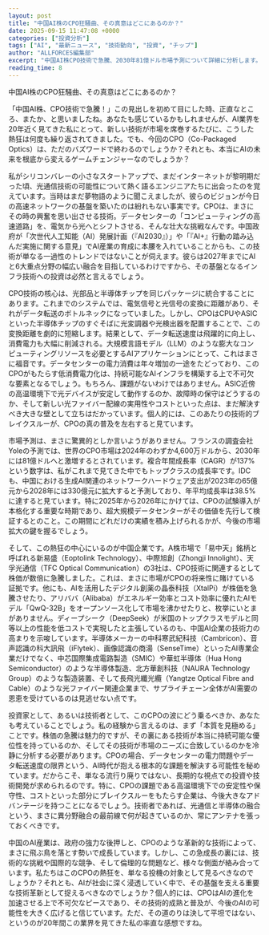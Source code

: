 ```yaml
---
layout: post
title: "中国AI株のCPO狂騒曲、その真意はどこにあるのか？"
date: 2025-09-15 11:47:08 +0000
categories: ["投資分析"]
tags: ["AI", "最新ニュース", "技術動向", "投資", "チップ"]
author: "ALLFORCES編集部"
excerpt: "中国AI株CPO技術で急騰、2030年81億ドル市場予測について詳細に分析します。"
reading_time: 8
---
```


中国AI株のCPO狂騒曲、その真意はどこにあるのか？

「中国AI株、CPO技術で急騰！」この見出しを初めて目にした時、正直なところ、またか、と思いましたね。あなたも感じているかもしれませんが、AI業界を20年近く見てきた私にとって、新しい技術が市場を席巻するたびに、こうした熱狂は何度も繰り返されてきました。でも、今回のCPO（Co-Packaged Optics）は、ただのバズワードで終わるのでしょうか？それとも、本当にAIの未来を根底から変えるゲームチェンジャーなのでしょうか？

私がシリコンバレーの小さなスタートアップで、まだインターネットが黎明期だった頃、光通信技術の可能性について熱く語るエンジニアたちに出会ったのを覚えています。当時はまだ夢物語のように聞こえましたが、彼らのビジョンが今日の高速ネットワークの基盤を築いたのは紛れもない事実です。CPOは、まさにその時の興奮を思い出させる技術。データセンターの「コンピューティングの高速道路」を、電気から光へとシフトさせる、そんな壮大な挑戦なんです。中国政府が「次世代人工知能（AI）発展計画（『AI2030』）」や「『AI+』行動の踏み込んだ実施に関する意見」でAI産業の育成に本腰を入れていることからも、この技術が単なる一過性のトレンドではないことが伺えます。彼らは2027年までにAIと6大重点分野の幅広い融合を目指しているわけですから、その基盤となるインフラ技術への投資は必然と言えるでしょう。

CPO技術の核心は、光部品と半導体チップを同じパッケージに統合することにあります。これまでのシステムでは、電気信号と光信号の変換に距離があり、それがデータ転送のボトルネックになっていました。しかし、CPOはCPUやASICといった半導体チップのすぐそばに光変調器や光検出器を配置することで、この変換距離を劇的に短縮します。結果として、データ転送速度は飛躍的に向上し、消費電力も大幅に削減される。大規模言語モデル（LLM）のような膨大なコンピューティングリソースを必要とするAIアプリケーションにとって、これはまさに福音です。データセンターの電力消費は年々増加の一途をたどっており、このCPOがもたらす低消費電力化は、持続可能なAIインフラを構築する上で不可欠な要素となるでしょう。もちろん、課題がないわけではありません。ASIC近傍の高温環境下で光デバイスが安定して動作するのか、故障時の保守はどうするのか、そして新しい光ファイバー配線の実用性やコストといった点は、まだ解決すべき大きな壁として立ちはだかっています。個人的には、このあたりの技術的ブレイクスルーが、CPOの真の普及を左右すると見ています。

市場予測は、まさに驚異的としか言いようがありません。フランスの調査会社Yoleの予測では、世界のCPO市場は2024年のわずか4,600万ドルから、2030年には81億ドルへと激増するとされています。複合年間成長率（CAGR）が137%という数字は、私がこれまで見てきた中でもトップクラスの成長率です。IDCも、中国における生成AI関連のネットワークハードウェア支出が2023年の65億元から2028年には330億元に拡大すると予測しており、年平均成長率は38.5%に達すると見ています。特に2025年から2026年にかけては、CPOの試験導入が本格化する重要な時期であり、超大規模データセンターがその価値を先行して検証するとのこと。この期間にどれだけの実績を積み上げられるかが、今後の市場拡大の鍵を握るでしょう。

そして、この熱狂の中心にいるのが中国企業です。A株市場で「易中天」銘柄と呼ばれる新易盛（Eoptolink Technology）、中際旭創（Zhongji Innolight）、天孚光通信（TFC Optical Communication）の3社は、CPO技術に関連するとして株価が数倍に急騰しました。これは、まさに市場がCPOの将来性に賭けている証拠です。他にも、AIを活用したデジタル創薬の晶泰科技（XtalPi）が株価を急騰させたり、アリババ（Alibaba）がエネルギー効率とコスト効率に優れたAIモデル「QwQ-32B」をオープンソース化して市場を沸かせたりと、枚挙にいとまがありません。ディープシーク（DeepSeek）が米国のトップクラスモデルと同等以上の性能を低コストで実現したと主張しているのも、中国AI企業の技術力の高まりを示唆しています。半導体メーカーの中科寒武紀科技（Cambricon）、音声認識の科大訊飛（iFlytek）、画像認識の商湯（SenseTime）といったAI専業企業だけでなく、中芯国際集成電路製造（SMIC）や華虹半導体（Hua Hong Semiconductor）のような半導体製造、北方華創科技（NAURA Technology Group）のような製造装置、そして長飛光纖光纜（Yangtze Optical Fibre and Cable）のような光ファイバー関連企業まで、サプライチェーン全体がAI需要の恩恵を受けているのは見逃せない点です。

投資家として、あるいは技術者として、このCPOの波にどう乗るべきか、あなたも考えていることでしょう。私の経験から言えるのは、まず「本質を見極める」ことです。株価の急騰は魅力的ですが、その裏にある技術が本当に持続可能な優位性を持っているのか、そしてその技術が市場のニーズに合致しているのかを冷静に分析する必要があります。CPOの場合、データセンターの電力問題やデータ転送速度の限界という、AI時代が抱える根本的な課題を解決する可能性を秘めています。だからこそ、単なる流行り廃りではない、長期的な視点での投資や技術開発が求められるのです。特に、CPOの課題である高温環境下での安定性や保守性、コストといった部分にブレイクスルーをもたらす企業は、今後大きなアドバンテージを持つことになるでしょう。技術者であれば、光通信と半導体の融合という、まさに異分野融合の最前線で何が起きているのか、常にアンテナを張っておくべきです。

中国のAI産業は、政府の強力な後押しと、CPOのような革新的な技術によって、まさに飛ぶ鳥を落とす勢いで成長しています。しかし、この急成長の裏には、技術的な挑戦や国際的な競争、そして倫理的な問題など、様々な側面が絡み合っています。私たちはこのCPOの熱狂を、単なる投機の対象として見るべきなのでしょうか？それとも、AIが社会に深く浸透していく中で、その基盤を支える重要な技術革新として捉えるべきなのでしょうか？個人的には、CPOはAIの進化を加速させる上で不可欠なピースであり、その技術的成熟と普及が、今後のAIの可能性を大きく広げると信じています。ただ、その道のりは決して平坦ではない、というのが20年間この業界を見てきた私の率直な感想ですね。
